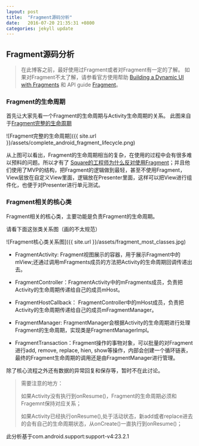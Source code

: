 ```yaml
---
layout: post
title:  "Fragment源码分析"
date:   2016-07-20 21:35:31 +0800
categories: jekyll update
---
```

## Fragment源码分析

> 在此博客之前，最好使用过Fragment或者对Fragment有一定的了解。
> 如果对Fragment不太了解，请参看官方使用帮助 [Building a Dynamic UI with Fragments](https://developer.android.com/training/basics/fragments/index.html ) 和 API guide [Fragment](https://developer.android.com/guide/components/fragments.html)。


### Fragment的生命周期

首先让大家先看一个Fragment的生命周期与Activity生命周期的关系。
此图来自于[Fragment完整的生命周期](https://github.com/xxv/android-lifecycle/blob/master/complete_android_fragment_lifecycle.png)

![Fragment完整的生命周期]({{ site.url }}/assets/complete_android_fragment_lifecycle.png)

从上图可以看出，Fragment的生命周期相当的复杂，在使用的过程中会有很多难以预料的问题。所以才有了 [Square的工程师为什么反对使用Fragment](https://corner.squareup.com/2014/10/advocating-against-android-fragments.html)；并且他们使用了MVP的结构，把Fragment的逻辑做到最轻，甚至不使用Fragment，View层放在自定义View里面，逻辑放在Presenter里面，这样可以把View进行组件化，也便于对Presenter进行单元测试。


### Fragment相关的核心类

Fragment相关的核心类，主要功能是负责Fragment的生命周期。

请看下面这张类关系图（画的不太规范）

![Fragment核心类关系图]({{ site.url }}/assets/fragment_most_classes.jpg)

* FragmentActivity: Fragment视图展示的容器，用于展示Fragment中的mView;还通过调用mFragments成员的方法把Activity的生命周期回调传递出去。

* FragmentController：FragmentActivity中的mFragments成员，负责把Activity的生命周期传递给自己的成员mHost。

* FragmentHostCallback： FragmentController中的mHost成员，负责把Activity的生命周期传递给自己的成员mFragmentManager。

* FragmentManager: FragmentManager会根据Activity的生命周期进行处理Fragment的生命周期，实现类是FragmentManagerImpl。

* FragmentTransaction：Fragment操作的事物对象，可以批量的对Fragment进行add, remove, replace, hien, show等操作，内部会创建一个循环链表，最终的Fragment生命周期的调用还是由FragmentManager进行管理。


除了核心流程之外还有数据的异常回复和保存等，暂时不在此讨论。

>需要注意的地方：
>
> 如果Activity没有执行到onResume()，Fragment的生命周期必须和Fragemnt保持对应关系；
>
> 如果Activity已经执行onResume(),处于活动状态，新add或者replace进去的会有自己的生命周期状态，从onCreate()一直执行到onResume()；


此分析基于com.android.support:support-v4:23.2.1
